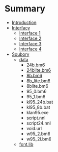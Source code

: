 # Summary

* [Introduction](README.md)
* [Interfacy](interfacy.md)
  * [Interface 1](interfacy/interface-1.md)
  * [Interface 2](interfacy/interface-2.md)
  * [Interface 3](interfacy/interface-3.md)
  * [Interface 4](interfacy/interface-4.md)
* [Soubory](soubory.md)
  * [data](soubory/data.md)
    * [24b.bm6](soubory/data/24bbm6.md)
    * [24blite.bm6](soubory/data/24blitebm6.md)
    * [8b.bm6](soubory/data/8bbm6.md)
    * [8b\_lite.bm6](soubory/data/8blite-bm6.md)
    * 8blite.bm6
    * 95\_0.bm6
    * 95\_1.bm6
    * kl95\_24b.bat
    * kl95\_8b.bat
    * klan95.exe
    * script.nnl
    * script24.nnl
    * void.url
    * w95\_2.bm6
    * w95\_2l.bm6
  * [font.lib](soubory/fontlib.md)

